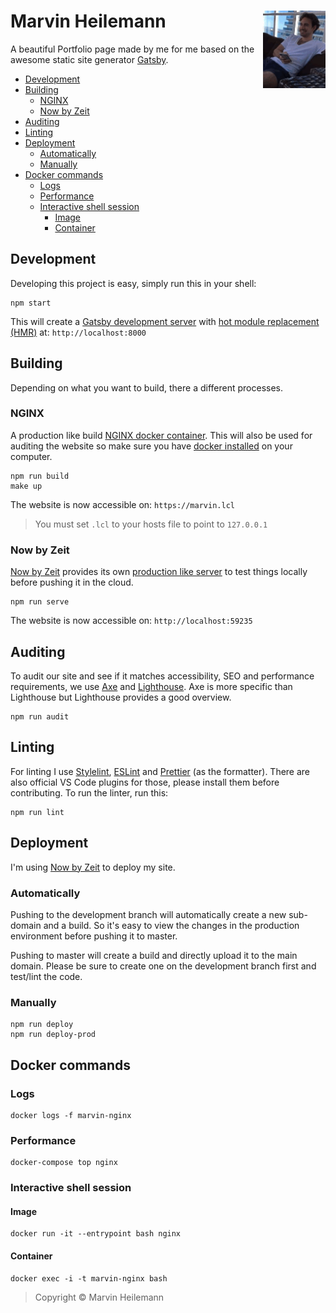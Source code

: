 <h1 align="left">
  <img align="right" src="./static/me.gif" width="100">
  <b>Marvin Heilemann</b>
</h1>

A beautiful Portfolio page made by me for me based on the awesome static site generator
[Gatsby](https://www.gatsbyjs.org/).

- [Development](#development)
- [Building](#building)
  - [NGINX](#nginx)
  - [Now by Zeit](#now-by-zeit)
- [Auditing](#auditing)
- [Linting](#linting)
- [Deployment](#deployment)
  - [Automatically](#automatically)
  - [Manually](#manually)
- [Docker commands](#docker-commands)
  - [Logs](#logs)
  - [Performance](#performance)
  - [Interactive shell session](#interactive-shell-session)
    - [Image](#image)
    - [Container](#container)

## Development

Developing this project is easy, simply run this in your shell:

```shell
npm start
```

This will create a
[Gatsby development server](https://www.gatsbyjs.org/docs/gatsby-cli/#develop) with
[hot module replacement (HMR)](https://webpack.js.org/concepts/hot-module-replacement/)
at: `http://localhost:8000`

## Building

Depending on what you want to build, there a different processes.

### NGINX

A production like build [NGINX docker container](https://hub.docker.com/_/nginx). This
will also be used for auditing the website so make sure you have
[docker installed](https://docs.docker.com/install/) on your computer.

```shell
npm run build
make up
```

The website is now accessible on: `https://marvin.lcl`

> You must set `.lcl` to your hosts file to point to `127.0.0.1`

### Now by Zeit

[Now by Zeit](https://zeit.co/home) provides its own
[production like server](https://zeit.co/docs/now-cli#commands/dev) to test things locally
before pushing it in the cloud.

```shell
npm run serve
```

The website is now accessible on: `http://localhost:59235`

## Auditing

To audit our site and see if it matches accessibility, SEO and performance requirements,
we use [Axe](https://www.deque.com/axe/) and
[Lighthouse](https://github.com/GoogleChrome/lighthouse/). Axe is more specific than
Lighthouse but Lighthouse provides a good overview.

```shell
npm run audit
```

## Linting

For linting I use [Stylelint](https://stylelint.io/), [ESLint](https://eslint.org/) and
[Prettier](https://prettier.io/) (as the formatter). There are also official VS Code
plugins for those, please install them before contributing. To run the linter, run this:

```shell
npm run lint
```

## Deployment

I'm using [Now by Zeit](https://zeit.co/home) to deploy my site.

### Automatically

Pushing to the development branch will automatically create a new sub-domain and a build.
So it's easy to view the changes in the production environment before pushing it to
master.

Pushing to master will create a build and directly upload it to the main domain. Please be
sure to create one on the development branch first and test/lint the code.

### Manually

```shell
npm run deploy
npm run deploy-prod
```

## Docker commands

### Logs

```shell
docker logs -f marvin-nginx
```

### Performance

```shell
docker-compose top nginx
```

### Interactive shell session

#### Image

```shell
docker run -it --entrypoint bash nginx
```

#### Container

```shell
docker exec -i -t marvin-nginx bash
```

> Copyright © Marvin Heilemann
